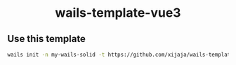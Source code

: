 <h1 align="center">wails-template-vue3</h1>

## Use this template

```bash
wails init -n my-wails-solid -t https://github.com/xijaja/wails-template-vue3
```
